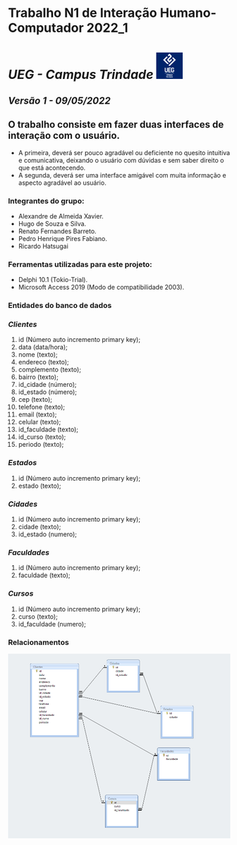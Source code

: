 # **Trabalho N1 de Interação Humano-Computador 2022_1**
# *UEG - Campus Trindade*    <img src="imagens/uegTrindade.png" width="60" height="60">

## *Versão 1 - 09/05/2022*

## O trabalho consiste em fazer duas interfaces de interação com o usuário.
- A primeira, deverá ser pouco agradável ou deficiente no quesito intuitiva e comunicativa, deixando o usuário com dúvidas e sem saber direito o que está acontecendo.
- A segunda, deverá ser uma interface amigável com muita informação e aspecto agradável ao usuário.

### Integrantes do grupo:
- Alexandre de Almeida Xavier.
- Hugo de Souza e Silva.
- Renato Fernandes Barreto.
- Pedro Henrique Pires Fabiano.
- Ricardo Hatsugai

### Ferramentas utilizadas para este projeto:
- Delphi 10.1 (Tokio-Trial).
- Microsoft Access 2019 (Modo de compatibilidade 2003).

### Entidades do banco de dados
### *Clientes*
  1. id (Número auto incremento primary key);
  2. data (data/hora);
  3. nome (texto);
  4. endereco (texto);
  5. complemento (texto);
  6. bairro (texto);
  7. id_cidade (número);
  8. id_estado (número);
  9. cep (texto);
  10. telefone (texto);
  11. email (texto);
  12. celular (texto);
  13. id_faculdade (texto);
  14. id_curso (texto);
  15. periodo (texto);

### *Estados*
  1. id (Número auto incremento primary key);
  2. estado (texto);

### *Cidades*
  1. id (Número auto incremento primary key);
  2. cidade (texto);
  3. id_estado (numero);

### *Faculdades*
  1. id (Número auto incremento primary key);
  2. faculdade (texto);

### *Cursos*
  1. id (Número auto incremento primary key);
  2. curso (texto);
  3. id_faculdade (numero);

### **Relacionamentos**

<img src="imagens/mer.PNG">
